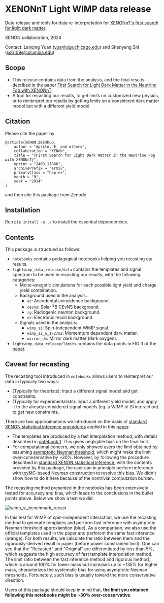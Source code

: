 # XENONnT Light WIMP data release

Data release and tools for data re-interpretation for [XENONnT's first search for light dark matter](https://arxiv.org/abs/2409.17868).

XENON collaboration, 2024

Contact: Lanqing Yuan (yuanlq@uchicago.edu) and Shenyang Shi (ss6109@columbia.edu)

## Scope 

 * This release contains data from the analysis, and the final results decribed in the paper [First Search for Light Dark Matter in the Neutrino Fog with XENONnT](https://arxiv.org/abs/2409.17868).
 * A tool for recasting our results, to get limits on customized new physics, or to reinterpret our results by getting limits on a considered dark matter model but with a different yield model. 

## Citation

Please cite the paper by
```
@article{XENON:2024hup,
    author = "Aprile, E. and others",
    collaboration = "XENON",
    title = "{First Search for Light Dark Matter in the Neutrino Fog with XENONnT}",
    eprint = "2409.17868",
    archivePrefix = "arXiv",
    primaryClass = "hep-ex",
    month = "9",
    year = "2024"
}
```
and then cite this package from Zenodo. 

## Installation

Run `pip install -e ./` to install the essential dependencies.

## Contents

This package is structued as follows:

  * `notebooks` contains pedagogical notebooks helping you recasting our results.
  * `lightwimp_data_release/data` contains the templates and signal spectrum to be used in recasting our results, with the following catagories:
    * Mono-enegetic simulations for each possible light yield and charge yield combination.
    * Background used in the analysis.
      * `ac`: Accndental coincidence background.
      * `cevns`: Solar $^8\mathrm{B}$ $\mathrm{CE}\nu\mathrm{NS}$ background.
      * `rg`: Radiogenic neutron background.
      * `er`: Electronic recoil background.
    * Signals used in the analysis:
      * `wimp_si`: Spin-independent WIMP signal.
      * `wimp_si_n_1/2/m2`: Momemtum dependent dark matter.
      * `mirror_dm`: Mirror dark matter (dark oxygen).
  * `lightwimp_data_release/limits` contains the data points in FIG 3 of the [paper](https://arxiv.org/abs/2409.17868).

## Caveat for recasting

The recasting tool introduced in `notebooks` allows users to reinterpret our data in typically two ways:
  * (Typically for theorists): Input a different signal model and get constraints. 
  * (Typically for experimentalists): Input a different yield model, and apply it to the already considered signal models (eg. a WIMP of SI interaction) to get new constraints.

There are two apprxoimations we introduced on the basis of [standard XENON statistical inference procedures](https://arxiv.org/abs/2406.13638) applied in this [paper](https://arxiv.org/abs/2409.17868):
  * The templates are produced by a fast interpolation method, with details described in [notebook 1](https://github.com/XENONnT/light_wimp_data_release/tree/master/notebooks). This gives negligible bias on the final limit.
  * For computational concern, we only showed users the limit obtained by assuming [asymptotic Neyman threshold](https://arxiv.org/abs/2406.13638), which might make the limit over-convservative by ~30%. However, by following the procedure described in [standard XENON statistical inference](https://arxiv.org/abs/2406.13638), with the contents provided by this package, the user can in principle perform inference with toyMC-based Neyman construction to resolve this bias. We didn't show how to do it here because of the nontrivial computation burden.

The recasting method presented in the noteboks has been extensively tested for accuracy and bias, which leads to the conclusions in the bullet points above. Below we show a test we did:

![wimp_si_benchmark_recast](https://github.com/user-attachments/assets/9eeee703-0791-4a4e-b69b-2f0e73f61779)

In this test for WIMP of spin-independent interaction, we use the recasting method to generate templates and perform fast inference with asymptotic Neyman threshold approxiamtion (blue). As a comparison, we also use the official templates used in the paper and perforom the same fast inference (orange). For both results, we calculate the ratio between them and the rigorously-derived result in paper (before power constrained limit). One can see that the "Recasted" and "Original" are differentiated by less than 5%, which suggests the high accuracy of fast template interpolation method. The limit ratio between the fast inference method and rigorous method, which is around 100% for lower mass but increases up to ~135% for higher mass, characterizes the systematic bias for using asymptotic Neyman thresholds. Fortunately, such bias is usually toward the more conservative direction.

Users of this package should keep in mind that, **the limit you obtained following this notebooks might be ~30% over-conservative**. 
